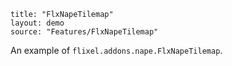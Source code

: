 ```
title: "FlxNapeTilemap"
layout: demo
source: "Features/FlxNapeTilemap"
```

An example of `flixel.addons.nape.FlxNapeTilemap`.